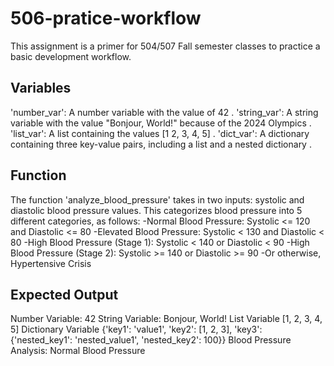 # 506-pratice-workflow
This assignment is a primer for 504/507 Fall semester classes to practice a basic development workflow.

## Variables
'number_var': A number variable with the value of 42 .
'string_var': A string variable with the value "Bonjour, World!" because of the 2024 Olympics .
'list_var': A list containing the values [1 2, 3, 4, 5] .
'dict_var': A dictionary containing three key-value pairs, including a list and a nested dictionary .

## Function
The function 'analyze_blood_pressure' takes in two inputs: systolic and diastolic blood pressure values. This categorizes blood pressure into 5 different categories, as follows:
-Normal Blood Pressure: Systolic <= 120 and Diastolic <= 80
-Elevated Blood Pressure: Systolic < 130 and Diastolic < 80
-High Blood Pressure (Stage 1): Systolic < 140 or Diastolic < 90
-High Blood Pressure (Stage 2): Systolic >= 140 or Diastolic >= 90
-Or otherwise, Hypertensive Crisis


## Expected Output
Number Variable: 42
String Variable: Bonjour, World!
List Variable [1, 2, 3, 4, 5]
Dictionary Variable {'key1': 'value1', 'key2': [1, 2, 3], 'key3': {'nested_key1': 'nested_value1', 'nested_key2': 100}}
Blood Pressure Analysis: Normal Blood Pressure
